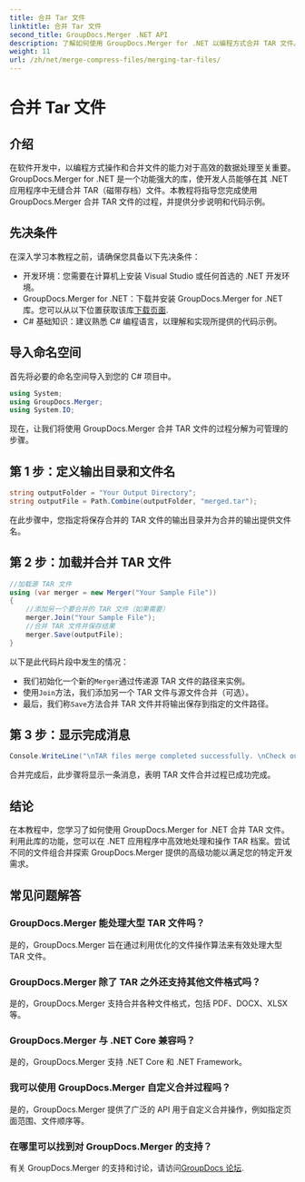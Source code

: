 ```yaml
---
title: 合并 Tar 文件
linktitle: 合并 Tar 文件
second_title: GroupDocs.Merger .NET API
description: 了解如何使用 GroupDocs.Merger for .NET 以编程方式合并 TAR 文件。按照我们的分步指南高效处理 TAR 档案。
weight: 11
url: /zh/net/merge-compress-files/merging-tar-files/
---
```


# 合并 Tar 文件

## 介绍
在软件开发中，以编程方式操作和合并文件的能力对于高效的数据处理至关重要。 GroupDocs.Merger for .NET 是一个功能强大的库，使开发人员能够在其 .NET 应用程序中无缝合并 TAR（磁带存档）文件。本教程将指导您完成使用 GroupDocs.Merger 合并 TAR 文件的过程，并提供分步说明和代码示例。
## 先决条件
在深入学习本教程之前，请确保您具备以下先决条件：
- 开发环境：您需要在计算机上安装 Visual Studio 或任何首选的 .NET 开发环境。
-  GroupDocs.Merger for .NET：下载并安装 GroupDocs.Merger for .NET 库。您可以从以下位置获取该库[下载页面](https://releases.groupdocs.com/merger/net/).
- C# 基础知识：建议熟悉 C# 编程语言，以理解和实现所提供的代码示例。

## 导入命名空间
首先将必要的命名空间导入到您的 C# 项目中。

```csharp
using System; 
using GroupDocs.Merger;
using System.IO;
```

现在，让我们将使用 GroupDocs.Merger 合并 TAR 文件的过程分解为可管理的步骤。
## 第 1 步：定义输出目录和文件名
```csharp
string outputFolder = "Your Output Directory";
string outputFile = Path.Combine(outputFolder, "merged.tar");
```
在此步骤中，您指定将保存合并的 TAR 文件的输出目录并为合并的输出提供文件名。
## 第 2 步：加载并合并 TAR 文件
```csharp
//加载源 TAR 文件
using (var merger = new Merger("Your Sample File"))
{
    //添加另一个要合并的 TAR 文件（如果需要）
    merger.Join("Your Sample File");
    //合并 TAR 文件并保存结果
    merger.Save(outputFile);
}
```
以下是此代码片段中发生的情况：
- 我们初始化一个新的`Merger`通过传递源 TAR 文件的路径来实例。
- 使用`Join`方法，我们添加另一个 TAR 文件与源文件合并（可选）。
- 最后，我们称`Save`方法合并 TAR 文件并将输出保存到指定的文件路径。
## 第 3 步：显示完成消息
```csharp
Console.WriteLine("\nTAR files merge completed successfully. \nCheck output in {0}", outputFolder);
```
合并完成后，此步骤将显示一条消息，表明 TAR 文件合并过程已成功完成。

## 结论
在本教程中，您学习了如何使用 GroupDocs.Merger for .NET 合并 TAR 文件。利用此库的功能，您可以在 .NET 应用程序中高效地处理和操作 TAR 档案。尝试不同的文件组合并探索 GroupDocs.Merger 提供的高级功能以满足您的特定开发需求。

## 常见问题解答
### GroupDocs.Merger 能处理大型 TAR 文件吗？
是的，GroupDocs.Merger 旨在通过利用优化的文件操作算法来有效处理大型 TAR 文件。
### GroupDocs.Merger 除了 TAR 之外还支持其他文件格式吗？
是的，GroupDocs.Merger 支持合并各种文件格式，包括 PDF、DOCX、XLSX 等。
### GroupDocs.Merger 与 .NET Core 兼容吗？
是的，GroupDocs.Merger 支持 .NET Core 和 .NET Framework。
### 我可以使用 GroupDocs.Merger 自定义合并过程吗？
是的，GroupDocs.Merger 提供了广泛的 API 用于自定义合并操作，例如指定页面范围、文件顺序等。
### 在哪里可以找到对 GroupDocs.Merger 的支持？
有关 GroupDocs.Merger 的支持和讨论，请访问[GroupDocs 论坛](https://forum.groupdocs.com/c/merger/32).